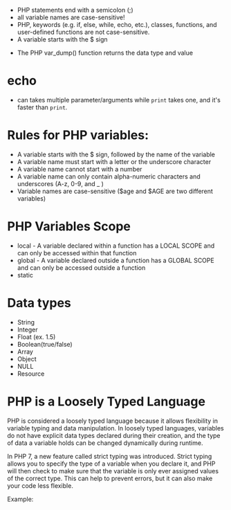 - PHP statements end with a semicolon (;)
- all variable names are case-sensitive!
- PHP, keywords (e.g. if, else, while, echo, etc.), classes, functions, and user-defined functions are not case-sensitive.
- A variable starts with the $ sign

* The PHP var_dump() function returns the data type and value

# echo

- can takes multiple parameter/arguments while `print` takes one, and it's faster than `print`.

# Rules for PHP variables:

- A variable starts with the $ sign, followed by the name of the variable
- A variable name must start with a letter or the underscore character
- A variable name cannot start with a number
- A variable name can only contain alpha-numeric characters and underscores (A-z, 0-9, and \_ )
- Variable names are case-sensitive ($age and $AGE are two different variables)

# PHP Variables Scope

- local - A variable declared within a function has a LOCAL SCOPE and can only be accessed within that function
- global - A variable declared outside a function has a GLOBAL SCOPE and can only be accessed outside a function
- static

# Data types

- String
- Integer
- Float (ex. 1.5)
- Boolean(true/false)
- Array
- Object
- NULL
- Resource

# PHP is a Loosely Typed Language

PHP is considered a loosely typed language because it allows flexibility in variable typing and data manipulation. In loosely typed languages, variables do not have explicit data types declared during their creation, and the type of data a variable holds can be changed dynamically during runtime.

In PHP 7, a new feature called strict typing was introduced. Strict typing allows you to specify the type of a variable when you declare it, and PHP will then check to make sure that the variable is only ever assigned values of the correct type. This can help to prevent errors, but it can also make your code less flexible.

Example:

<?php
$age = 30; // $age is an integer
$age = "thirty"; // $age is now a string

$number1 = "5";
$number2 = 10;

$result = $number1 + $number2; // PHP automatically converts $number1 from string to integer for the addition

echo $result; // Output: 15
?>
